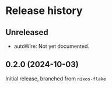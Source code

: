 # Release history

## Unreleased

- autoWire: Not yet documented.

## 0.2.0 (2024-10-03)

Initial release, branched from `nixos-flake`
